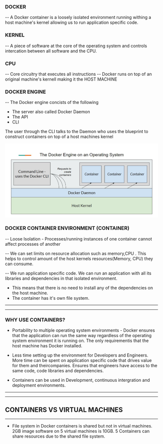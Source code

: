 ### DOCKER
-- A Docker container is a loosely isolated environment running withing a host machine's kernel allowing us to run application specific code.


### KERNEL
-- A piece of software at the core of the operating system and controls intercation between all software and the CPU.

### CPU
-- Core circuitry that executes all instructions
-- Docker runs on top of an original machine's kernell making it the HOST MACHINE

### DOCKER ENGINE
-- The Docker engine concists of the following
- The server also called Docker Daemon
- The API
- CLI

The user through the CLI talks to the Daemon who uses the blueprint to construct containers on top of a host machines kernel

![Docker Engine Diagram](./images-notes/docker-engine.JPG)


### DOCKER CONTAINER ENVIRONMENT (CONTAINER)
-- Loose Isolation - Processes/running instances of one container cannot affect processes of another

-- We can set limits on resource allocation such as memory,CPU . This helps to control amount of the host kernels resources(Memory, CPU) they can consume.

-- We run application specific code. We can run an application with all its libraries and dependencies in that isolated environment. 
- This means that there is no need to install any of the dependencies on the host machine.
- The container has it's own file system.


---

---
### WHY USE CONTAINERS?
- Portability to multiple operating system environments - Docker ensures that the application can run the same way regardless of the operating system environment it is running on.
The only requirementis that the host machine has Docker installed.

- Less time setting up the environment for Developers and Engineers. More time can be spent on application specific code that drives value for them and theircompanies.
Ensures that engineers have access to the same code, code libraries and dependencies.

- Containers can be used in Development, continuous intergration and deployment environments.

---
---

##  CONTAINERS VS VIRTUAL MACHINES
---
- File system in Docker containers is shared but not in virtual machines.
2GB image software on 5 virtual machines is 10GB.  5 Containers can share resources due to the shared file system.
